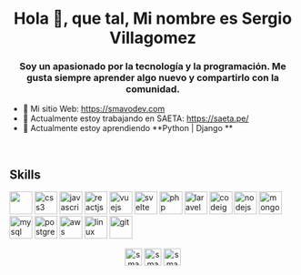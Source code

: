 <h1 align = "center"> Hola 👋, que tal, Mi nombre es Sergio Villagomez </h1>
<h3 align = "center"> Soy un apasionado por la tecnología y la programación. Me gusta siempre aprender algo nuevo y compartirlo con la comunidad. </h3>

<!-- <p align = "left"> <img src = "https://komarev.com/ghpvc/?username=smavo" alt="smavo" /> </p> -->
- 📝 Mi sitio Web: https://smavodev.com
- 🔭 Actualmente estoy trabajando en SAETA: https://saeta.pe/
- 🌱 Actualmente estoy aprendiendo **Python | Django **
<br/>

<h2> <strong>Skills</strong>  </h2>
<p align="left">

<!-- <h3> <strong> Programming Language </strong> </h3> -->
<!--<img src="https://devicons.github.io/devicon/devicon.git/icons/typescript/typescript-original.svg" alt="typescript" width="40" height="40"/>-->

<!--<h3> <strong> Frontend Development </strong> </h3> -->
<img src="https://smavodev.s3.amazonaws.com/iconos/html5-original.svg" width="40" height = "40" />
<img src="https://smavodev.s3.amazonaws.com/iconos/css3-original.svg" alt="css3" width="40" height="40" />
<img src="https://smavodev.s3.amazonaws.com/iconos/javascript-original.svg" alt="javascript" width="40" height="40"/>
<img src="https://smavodev.s3.amazonaws.com/iconos/react-original.svg" alt="reactjs" width="40" height="40"/>
<img src="https://smavodev.s3.amazonaws.com/iconos/vuejs-original.svg" alt="vuejs" width="40" height="40"/>
<img src="https://smavodev.s3.amazonaws.com/iconos/svelte-original.svg" alt="svelte" width="40" height="40"/>
<img src="https://smavodev.s3.amazonaws.com/iconos/php-plain.svg" alt="php" width="40" height="40"/>
<img src="https://smavodev.s3.amazonaws.com/iconos/laravel-plain-wordmark.svg" alt="laravel" width="40" height="40" />
<img src="https://smavodev.s3.amazonaws.com/iconos/codeigniter-plain-wordmark.svg" alt="codeigniter" width="40" height="40" />
  
<!--<img src="https://smavodev.s3.amazonaws.com/iconos/angularjs-original.svg" alt="angularjs" width="40" height="40" />-->
  
<!-- <img src="https://devicons.github.io/devicon/devicon.git/icons/sass/sass-original.svg" alt="sass" width="40" height="40"/> -->
<!-- <img src="https://devicon.dev/devicon.git/icons/less/less-plain-wordmark.svg" alt="less" width="40" height="40"/> -->
<!-- <img src="https://devicon.dev/devicon.git/icons/stylus/stylus-original.svg" alt="Stylus" width="40" height="40"/> -->

<!-- <img src="https://devicon.dev/devicon.git/icons/bootstrap/bootstrap-plain.svg" alt="bootstrap" width="40" height="40"/> -->
<!--<img src="https://devicons.github.io/devicon/devicon.git/icons/webpack/webpack-original.svg" alt="webpack" width="40" height="40"/>-->


<!-- <h3> <strong> Backend  Development </strong> </h3> -->
<!-- <img src="https://smavodev.s3.amazonaws.com/iconos/python-original.svg" alt="python" width="40" height="40" /> -->
<img src="https://smavodev.s3.amazonaws.com/iconos/nodejs-original-wordmark.svg" alt="nodejs" width="40" height="40"/>

<!--<img src="https://devicons.github.io/devicon/devicon.git/icons/express/express-original-wordmark.svg" alt="express" width="40" height="40"/> -->


<!-- <h3> <strong> Data Base  </strong> </h3> -->
<img src="https://smavodev.s3.amazonaws.com/iconos/mongodb-original-wordmark.svg" alt="mongodb" width="40" height="40"/>
<img src="https://smavodev.s3.amazonaws.com/iconos/mysql-original-wordmark.svg" alt="mysql" width="40" height="40"/>
<img src="https://smavodev.s3.amazonaws.com/iconos/postgresql-original-wordmark.svg" alt="postgresql" width="40" height="40"/>

<!-- <h3> <strong> CI/CD </strong> </h3> -->
<img src="https://smavodev.s3.amazonaws.com/iconos/amazonwebservices-original-wordmark.svg" alt="aws" width="40" height="40"/>

<!--<img src="https://smavodev.s3.amazonaws.com/iconos/azure.svg" alt="azure" width="40" height="40"/> -->

<!--<img src="https://smavodev.s3.amazonaws.com/iconos/google-cloud+.svg" alt="gcp" width="40" height="40"/> -->


<!--<h3> <strong> Software </strong> </h3>-->
<!--<h3> <strong> S.O </strong> </h3> -->

<img src="https://smavodev.s3.amazonaws.com/iconos/linux-original.svg" alT="linux" width="40" height="40"/>
<img src="https://smavodev.s3.amazonaws.com/iconos/git-original.svg" alt = "git" width = "40" height = "40" />

</p>

<!-- <p align="left">
<img src="https://github-readme-stats.vercel.app/api/top-langs/?username=smavo&layout=compact" alt="smavo"/>
<img src="https://github-readme-stats.vercel.app/api?username=smavo&show_icons=true" alt="smavo"/>
</p> -->

<p align="center">
<a href="https://twitter.com/smavodev" target="blank">
<img align="center" src="https://smavodev.s3.amazonaws.com/iconos/twitter-original.svg" alt="smavo" height="30" width="30" /></a>

<a href="https://linkedin.com/in/smavodev" target="blank">
<img align="center" src="https://smavodev.s3.amazonaws.com/iconos/linkedin-original.svg" alt="smavo" height="30" width="30"/></a>

<a href="https://instagram.com/smavodev" target="blank">
<img align="center" src="https://cdn.jsdelivr.net/npm/simple-icons@3.0.1/icons/instagram.svg" alt="smavo" height="30" width="30" /></a>
</p>
